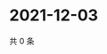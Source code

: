 # 2021-12-03

共 0 条

<!-- BEGIN WEIBO -->
<!-- 最后更新时间 Fri Dec 03 2021 09:46:40 GMT+0800 (China Standard Time) -->

<!-- END WEIBO -->
